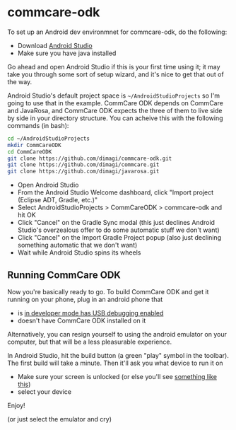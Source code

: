 # commcare-odk

To set up an Android dev environmnet for commcare-odk, do the following:

- Download [Android Studio](https://developer.android.com/sdk/index.html)
- Make sure you have java installed

Go ahead and open Android Studio if this is your first time using it;
it may take you through some sort of setup wizard, and it's nice to get that out of the way.

Android Studio's default project space is `~/AndroidStudioProjects` so I'm going to use that in the example.
CommCare ODK depends on CommCare and JavaRosa, and CommCare ODK expects the three of them to live side by side
in your directory structure. You can acheive this with the following commands (in bash):

```bash
cd ~/AndroidStudioProjects
mkdir CommCareODK
cd CommCareODK
git clone https://github.com/dimagi/commcare-odk.git
git clone https://github.com/dimagi/commcare.git
git clone https://github.com/dimagi/javarosa.git
```

- Open Android Studio
- From the Android Studio Welcome dashboard, click "Import project (Eclipse ADT, Gradle, etc.)"
- Select AndroidStudioProjects > CommCareODK > commcare-odk and hit OK
- Click "Cancel" on the Gradle Sync modal
  (this just declines Android Studio's overzealous offer to do some automatic stuff we don't want)
- Click "Cancel" on the Import Gradle Project popup (also just declining something automatic that we don't want)
- Wait while Android Studio spins its wheels

## Running CommCare ODK

Now you're basically ready to go. To build CommCare ODK and get it running on your phone,
plug in an android phone that

- is [in developer mode has USB debugging enabled](https://developer.android.com/tools/device.html#setting-up)
- doesn't have CommCare ODK installed on it

Alternatively, you can resign yourself to using the android emulator on your computer,
but that will be a less pleasurable experience.

In Android Studio, hit the build button (a green "play" symbol in the toolbar).
The first build will take a minute.
Then it'll ask you what device to run it on

- Make sure your screen is unlocked (or else you'll see [something like this](https://gist.github.com/dannyroberts/6d8d57ff4d5f9a1b70a5))
- select your device

Enjoy!

(or just select the emulator and cry)
